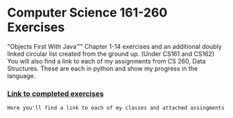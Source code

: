 # Computer Science 161-260 Exercises

"Objects First With Java™" Chapter 1-14 exercises and an additional doubly linked circular list created from the ground up. (Under CS161 and CS162)
You will also find a link to each of my assignments from CS 260, Data Structures. These are each in python and show my progress in the language.

### [Link to completed exercises](https://k-lan.github.io/)

```markdown
Here you'll find a link to each of my classes and attached assingments.
```
